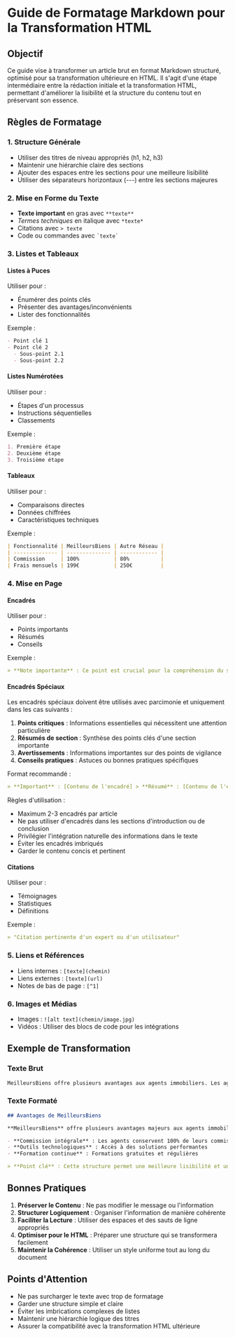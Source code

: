 # Guide de Formatage Markdown pour la Transformation HTML

## Objectif

Ce guide vise à transformer un article brut en format Markdown structuré, optimisé pour sa transformation ultérieure en HTML. Il s'agit d'une étape intermédiaire entre la rédaction initiale et la transformation HTML, permettant d'améliorer la lisibilité et la structure du contenu tout en préservant son essence.

## Règles de Formatage

### 1. Structure Générale

- Utiliser des titres de niveau appropriés (h1, h2, h3)
- Maintenir une hiérarchie claire des sections
- Ajouter des espaces entre les sections pour une meilleure lisibilité
- Utiliser des séparateurs horizontaux (---) entre les sections majeures

### 2. Mise en Forme du Texte

- **Texte important** en gras avec `**texte**`
- _Termes techniques_ en italique avec `*texte*`
- Citations avec `> texte`
- Code ou commandes avec `` `texte` ``

### 3. Listes et Tableaux

#### Listes à Puces

Utiliser pour :

- Énumérer des points clés
- Présenter des avantages/inconvénients
- Lister des fonctionnalités

Exemple :

```markdown
- Point clé 1
- Point clé 2
  - Sous-point 2.1
  - Sous-point 2.2
```

#### Listes Numérotées

Utiliser pour :

- Étapes d'un processus
- Instructions séquentielles
- Classements

Exemple :

```markdown
1. Première étape
2. Deuxième étape
3. Troisième étape
```

#### Tableaux

Utiliser pour :

- Comparaisons directes
- Données chiffrées
- Caractéristiques techniques

Exemple :

```markdown
| Fonctionnalité | MeilleursBiens | Autre Réseau |
| -------------- | -------------- | ------------ |
| Commission     | 100%           | 80%          |
| Frais mensuels | 199€           | 250€         |
```

### 4. Mise en Page

#### Encadrés

Utiliser pour :

- Points importants
- Résumés
- Conseils

Exemple :

```markdown
> **Note importante** : Ce point est crucial pour la compréhension du sujet.
```

#### Encadrés Spéciaux

Les encadrés spéciaux doivent être utilisés avec parcimonie et uniquement dans les cas suivants :

1. **Points critiques** : Informations essentielles qui nécessitent une attention particulière
2. **Résumés de section** : Synthèse des points clés d'une section importante
3. **Avertissements** : Informations importantes sur des points de vigilance
4. **Conseils pratiques** : Astuces ou bonnes pratiques spécifiques

Format recommandé :

```markdown
> **Important** : [Contenu de l'encadré] > **Résumé** : [Contenu de l'encadré] > **Attention** : [Contenu de l'encadré] > **Conseil** : [Contenu de l'encadré]
```

Règles d'utilisation :

- Maximum 2-3 encadrés par article
- Ne pas utiliser d'encadrés dans les sections d'introduction ou de conclusion
- Privilégier l'intégration naturelle des informations dans le texte
- Éviter les encadrés imbriqués
- Garder le contenu concis et pertinent

#### Citations

Utiliser pour :

- Témoignages
- Statistiques
- Définitions

Exemple :

```markdown
> "Citation pertinente d'un expert ou d'un utilisateur"
```

### 5. Liens et Références

- Liens internes : `[texte](chemin)`
- Liens externes : `[texte](url)`
- Notes de bas de page : `[^1]`

### 6. Images et Médias

- Images : `![alt text](chemin/image.jpg)`
- Vidéos : Utiliser des blocs de code pour les intégrations

## Exemple de Transformation

### Texte Brut

```markdown
MeilleursBiens offre plusieurs avantages aux agents immobiliers. Les agents conservent 100% de leurs commissions. Ils bénéficient d'outils technologiques performants. La formation est gratuite et régulière.
```

### Texte Formaté

```markdown
## Avantages de MeilleursBiens

**MeilleursBiens** offre plusieurs avantages majeurs aux agents immobiliers :

- **Commission intégrale** : Les agents conservent 100% de leurs commissions
- **Outils technologiques** : Accès à des solutions performantes
- **Formation continue** : Formations gratuites et régulières

> **Point clé** : Cette structure permet une meilleure lisibilité et une transformation HTML plus efficace.
```

## Bonnes Pratiques

1. **Préserver le Contenu** : Ne pas modifier le message ou l'information
2. **Structurer Logiquement** : Organiser l'information de manière cohérente
3. **Faciliter la Lecture** : Utiliser des espaces et des sauts de ligne appropriés
4. **Optimiser pour le HTML** : Préparer une structure qui se transformera facilement
5. **Maintenir la Cohérence** : Utiliser un style uniforme tout au long du document

## Points d'Attention

- Ne pas surcharger le texte avec trop de formatage
- Garder une structure simple et claire
- Éviter les imbrications complexes de listes
- Maintenir une hiérarchie logique des titres
- Assurer la compatibilité avec la transformation HTML ultérieure

